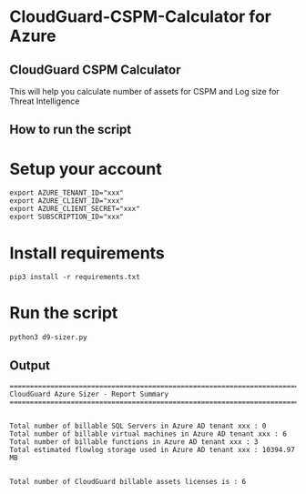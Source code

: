 # CloudGuard-CSPM-Calculator for Azure

## CloudGuard CSPM Calculator

This will help you calculate number of assets for CSPM and Log size for Threat Intelligence

## How to run the script

# Setup your account

    export AZURE_TENANT_ID="xxx"
    export AZURE_CLIENT_ID="xxx"
    export AZURE_CLIENT_SECRET="xxx"
    export SUBSCRIPTION_ID="xxx"

# Install requirements 

    pip3 install -r requirements.txt

# Run the script

    python3 d9-sizer.py

## Output


    ================================================================================================
    CloudGuard Azure Sizer - Report Summary
    ================================================================================================


    Total number of billable SQL Servers in Azure AD tenant xxx : 0
    Total number of billable virtual machines in Azure AD tenant xxx : 6
    Total number of billable functions in Azure AD tenant xxx : 3
    Total estimated flowlog storage used in Azure AD tenant xxx : 10394.97  MB


    Total number of CloudGuard billable assets licenses is : 6
